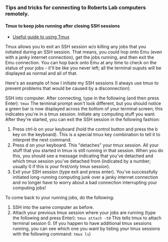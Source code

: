 ### Tips and tricks for connecting to Roberts Lab computers remotely.


#### Tmux to keep jobs running after closing SSH sessions

- [Useful guide to using Tmux](https://robots.thoughtbot.com/a-tmux-crash-course)

Tmux allows you to exit an SSH session w/o killing any jobs that you initiated during an SSH session. That means, you could hop onto Emu (even with a janky internet connection), get the jobs running, and then exit the Emu connection. You can hop back onto Emu at any time to check on the status of your jobs - it'll be like you never left; all the terminal ouputs will be displayed as normal and all of that.

Here's an example of how I initiate my SSH sessions (I always use tmux to prevent problems that would be caused by a disconnection):

SSH into computer.
After connecting, type in the following (and then press Enter): ```tmux```
The terminal prompt won't look different, but you should notice a green bar is now displayed across the bottom of your terminal screen; this indicates you're in a tmux session.
Initiate any computing stuff you want.
After they're started, you can exit the SSH session in the following fashion:

1. Press ctrl-b on your keyboard (hold the control button and press the b key on the keyboard). This is a special tmux key combination to tell it to interpret the next command.
2. Press d on your keyboard. This "detaches" your tmux session. All your stuff that you started in tmux is still running in that session. When you do this, you should see a message indicating that you've detached and which tmux session you've detached from (indicated by a number; usually 0 if this is your first/only tmux session).
3. Exit your SSH session (type exit and press enter).
You've successfully initiated long-running computing junk over a janky internet connection and no longer have to worry about a bad connection interrupting your computing jobs!

To come back to your running jobs, do the following:

1. SSH into the same computer as before.
2. Attach your previous tmux session where your jobs are running (type the following and press Enter): ```tmux attach -t0```
This tells tmux to attach terminal session 0. (If you happen to have additional tmux sessions running, you can see which one you want by listing your tmux sessions with the following command: ```tmux ls```)
